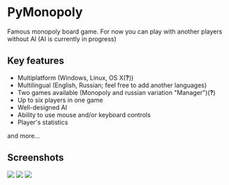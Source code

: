 # PyMonopoly
Famous monopoly board game. For now you can play with another players without AI (AI is currently in progress)

Key features
-----------

- Multiplatform (Windows, Linux, OS X(**?**))
- Multilingual (English, Russian; feel free to add another languages)
- Two games available (Monopoly and russian variation "Manager")(**?**)
- Up to six players in one game
- Well-designed AI
- Ability to use mouse and/or keyboard controls
- Player's statistics

and more...

Screenshots
-----------

![](http://storage8.static.itmages.ru/i/17/0712/h_1499860753_5281222_616cfbf4cf.png)
![](http://storage8.static.itmages.ru/i/17/0712/h_1499860753_8384899_34f0cd88ee.png)
![](http://storage8.static.itmages.ru/i/17/0712/h_1499860753_5177968_a1b1603d59.png)
